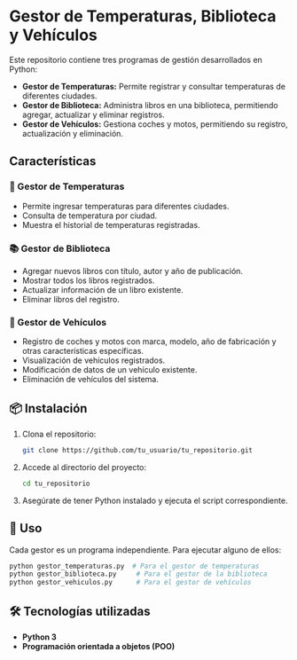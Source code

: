 # Gestor de Temperaturas, Biblioteca y Vehículos

Este repositorio contiene tres programas de gestión desarrollados en Python:

- **Gestor de Temperaturas:** Permite registrar y consultar temperaturas de diferentes ciudades.
- **Gestor de Biblioteca:** Administra libros en una biblioteca, permitiendo agregar, actualizar y eliminar registros.
- **Gestor de Vehículos:** Gestiona coches y motos, permitiendo su registro, actualización y eliminación.

## Características
### 📌 Gestor de Temperaturas
- Permite ingresar temperaturas para diferentes ciudades.
- Consulta de temperatura por ciudad.
- Muestra el historial de temperaturas registradas.

### 📚 Gestor de Biblioteca
- Agregar nuevos libros con título, autor y año de publicación.
- Mostrar todos los libros registrados.
- Actualizar información de un libro existente.
- Eliminar libros del registro.

### 🚗 Gestor de Vehículos
- Registro de coches y motos con marca, modelo, año de fabricación y otras características específicas.
- Visualización de vehículos registrados.
- Modificación de datos de un vehículo existente.
- Eliminación de vehículos del sistema.

## 📦 Instalación
1. Clona el repositorio:
   ```bash
   git clone https://github.com/tu_usuario/tu_repositorio.git
   ```
2. Accede al directorio del proyecto:
   ```bash
   cd tu_repositorio
   ```
3. Asegúrate de tener Python instalado y ejecuta el script correspondiente.

## 🚀 Uso
Cada gestor es un programa independiente. Para ejecutar alguno de ellos:

```bash
python gestor_temperaturas.py  # Para el gestor de temperaturas
python gestor_biblioteca.py     # Para el gestor de la biblioteca
python gestor_vehiculos.py      # Para el gestor de vehículos
```

## 🛠 Tecnologías utilizadas
- **Python 3**
- **Programación orientada a objetos (POO)**
